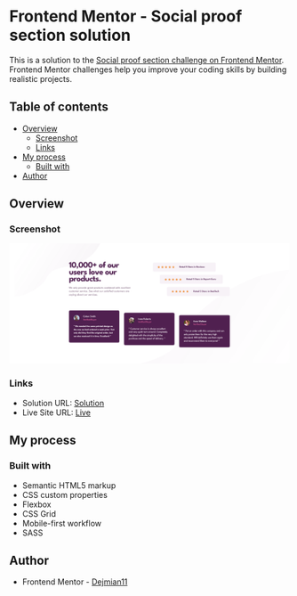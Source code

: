 # Frontend Mentor - Social proof section solution

This is a solution to the [Social proof section challenge on Frontend Mentor](https://www.frontendmentor.io/challenges/social-proof-section-6e0qTv_bA). Frontend Mentor challenges help you improve your coding skills by building realistic projects.

## Table of contents

- [Overview](#overview)
  - [Screenshot](#screenshot)
  - [Links](#links)
- [My process](#my-process)
  - [Built with](#built-with)
- [Author](#author)

## Overview

### Screenshot

![](https://github.com/Dejmian11/8-Social-proof-section/blob/master/images/design/Screenshot%20-%20Frontend%20Mentor%20Social%20proof%20section.png)

### Links

- Solution URL: [Solution](https://www.frontendmentor.io/solutions/social-proof-section-build-with-sass-vfoTWRJ1_x)
- Live Site URL: [Live](https://ubiquitous-praline-ee4a7a.netlify.app/)

## My process

### Built with

- Semantic HTML5 markup
- CSS custom properties
- Flexbox
- CSS Grid
- Mobile-first workflow
- SASS

## Author

- Frontend Mentor - [Dejmian11](https://www.frontendmentor.io/profile/Dejmian11)
